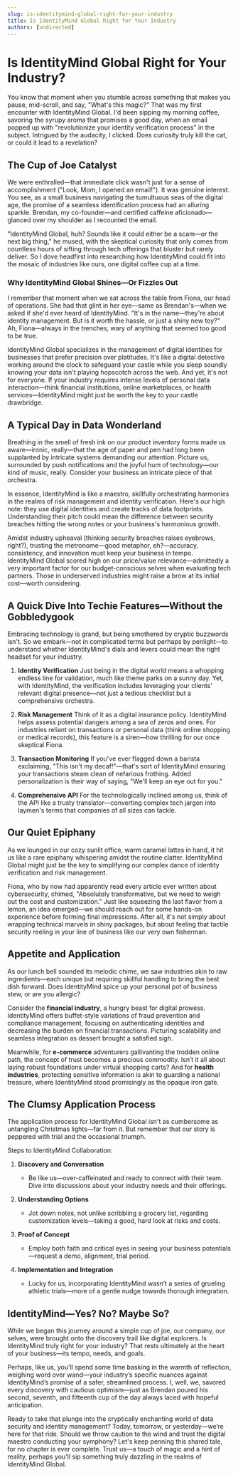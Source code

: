 ```yaml
---
slug: is-identitymind-global-right-for-your-industry
title: Is IdentityMind Global Right for Your Industry
authors: [undirected]
---
```



# Is IdentityMind Global Right for Your Industry?

You know that moment when you stumble across something that makes you pause, mid-scroll, and say, "What's this magic?" That was my first encounter with IdentityMind Global. I'd been sipping my morning coffee, savoring the syrupy aroma that promises a good day, when an email popped up with "revolutionize your identity verification process" in the subject. Intrigued by the audacity, I clicked. Does curiosity truly kill the cat, or could it lead to a revelation?

## The Cup of Joe Catalyst

We were enthralled—that immediate click wasn't just for a sense of accomplishment ("Look, Mom, I opened an email!"). It was genuine interest. You see, as a small business navigating the tumultuous seas of the digital age, the promise of a seamless identification process had an alluring sparkle. Brendan, my co-founder—and certified caffeine aficionado—glanced over my shoulder as I recounted the email.

"IdentityMind Global, huh? Sounds like it could either be a scam—or the next big thing," he mused, with the skeptical curiosity that only comes from countless hours of sifting through tech offerings that bluster but rarely deliver. So I dove headfirst into researching how IdentityMind could fit into the mosaic of industries like ours, one digital coffee cup at a time.

### Why IdentityMind Global Shines—Or Fizzles Out

I remember that moment when we sat across the table from Fiona, our head of operations. She had that glint in her eye—same as Brendan's—when we asked if she'd ever heard of IdentityMind. "It's in the name—they're about identity management. But is it worth the hassle, or just a shiny new toy?" Ah, Fiona—always in the trenches, wary of anything that seemed too good to be true.

IdentityMind Global specializes in the management of digital identities for businesses that prefer precision over platitudes. It's like a digital detective working around the clock to safeguard your castle while you sleep soundly knowing your data isn't playing hopscotch across the web. And yet, it's not for everyone. If your industry requires intense levels of personal data interaction—think financial institutions, online marketplaces, or health services—IdentityMind might just be worth the key to your castle drawbridge.

## A Typical Day in Data Wonderland

Breathing in the smell of fresh ink on our product inventory forms made us aware—ironic, really—that the age of paper and pen had long been supplanted by intricate systems demanding our attention. Picture us, surrounded by push notifications and the joyful hum of technology—our kind of music, really. Consider your business an intricate piece of that orchestra.

In essence, IdentityMind is like a maestro, skillfully orchestrating harmonies in the realms of risk management and identity verification. Here's our high note: they use digital identities and create tracks of data footprints. Understanding their pitch could mean the difference between security breaches hitting the wrong notes or your business's harmonious growth.

Amidst industry upheaval (thinking security breaches raises eyebrows, right?), trusting the metronome—good metaphor, eh?—accuracy, consistency, and innovation must keep your business in tempo. IdentityMind Global scored high on our price/value relevance—admittedly a very important factor for our budget-conscious selves when evaluating tech partners. Those in underserved industries might raise a brow at its initial cost—worth considering.

## A Quick Dive Into Techie Features—Without the Gobbledygook

Embracing technology is grand, but being smothered by cryptic buzzwords isn't. So we embark—not in complicated terms but perhaps by penlight—to understand whether IdentityMind's dials and levers could mean the right headset for your industry.

1. **Identity Verification**
   Just being in the digital world means a whopping endless line for validation, much like theme parks on a sunny day. Yet, with IdentityMind, the verification includes leveraging your clients' relevant digital presence—not just a tedious checklist but a comprehensive orchestra.

2. **Risk Management**
   Think of it as a digital insurance policy. IdentityMind helps assess potential dangers among a sea of zeros and ones. For industries reliant on transactions or personal data (think online shopping or medical records), this feature is a siren—how thrilling for our once skeptical Fiona.

3. **Transaction Monitoring**
   If you've ever flagged down a barista exclaiming, "This isn't my decaf!"—that's sort of IdentityMind ensuring your transactions steam clean of nefarious frothing. Added personalization is their way of saying, "We'll keep an eye out for you."

4. **Comprehensive API**
   For the technologically inclined among us, think of the API like a trusty translator—converting complex tech jargon into laymen's terms that companies of all sizes can tackle.

## Our Quiet Epiphany

As we lounged in our cozy sunlit office, warm caramel lattes in hand, it hit us like a rare epiphany whispering amidst the routine clatter. IdentityMind Global might just be the key to simplifying our complex dance of identity verification and risk management.

Fiona, who by now had apparently read every article ever written about cybersecurity, chimed, "Absolutely transformative, but we need to weigh out the cost and customization." Just like squeezing the last flavor from a lemon, an idea emerged—we should reach out for some hands-on experience before forming final impressions. After all, it's not simply about wrapping technical marvels in shiny packages, but about feeling that tactile security reeling in your line of business like our very own fisherman.

## Appetite and Application

As our lunch bell sounded its melodic chime, we saw industries akin to raw ingredients—each unique but requiring skillful handling to bring the best dish forward. Does IdentityMind spice up your personal pot of business stew, or are you allergic?

Consider the **financial industry**, a hungry beast for digital prowess. IdentityMind offers buffet-style variations of fraud prevention and compliance management, focusing on authenticating identities and decreasing the burden on financial transactions. Picturing scalability and seamless integration as dessert brought a satisfied sigh.

Meanwhile, for **e-commerce** adventurers gallivanting the trodden online path, the concept of trust becomes a precious commodity. Isn’t it all about laying robust foundations under virtual shopping carts? And for **health industries**, protecting sensitive information is akin to guarding a national treasure, where IdentityMind stood promisingly as the opaque iron gate.

## The Clumsy Application Process

The application process for IdentityMind Global isn't as cumbersome as untangling Christmas lights—far from it. But remember that our story is peppered with trial and the occasional triumph.

Steps to IdentityMind Collaboration:

1. **Discovery and Conversation**  
   - Be like us—over-caffeinated and ready to connect with their team. Dive into discussions about your industry needs and their offerings.
   
2. **Understanding Options**
   - Jot down notes, not unlike scribbling a grocery list, regarding customization levels—taking a good, hard look at risks and costs.
   
3. **Proof of Concept**
   - Employ both faith and critical eyes in seeing your business potentials—request a demo, alignment, trial period.
   
4. **Implementation and Integration**
   - Lucky for us, incorporating IdentityMind wasn’t a series of grueling athletic trials—more of a gentle nudge towards thorough integration.

## IdentityMind—Yes? No? Maybe So?

While we began this journey around a simple cup of joe, our company, our selves, were brought onto the discovery trail like digital explorers. Is IdentityMind truly right for your industry? That rests ultimately at the heart of your business—its tempo, needs, and goals.

Perhaps, like us, you'll spend some time basking in the warmth of reflection, weighing word over wand—your industry’s specific nuances against IdentityMind’s promise of a safer, streamlined process. I, well, we, savored every discovery with cautious optimism—just as Brendan poured his second, seventh, and fifteenth cup of the day always laced with hopeful anticipation.

Ready to take that plunge into the cryptically enchanting world of data security and identity management? Today, tomorrow, or yesterday—we’re here for that ride. Should we throw caution to the wind and trust the digital maestro conducting your symphony? Let's keep penning this shared tale, for no chapter is ever complete. Trust us—a touch of magic and a hint of reality, perhaps you'll sip something truly dazzling in the realms of IdentityMind Global.